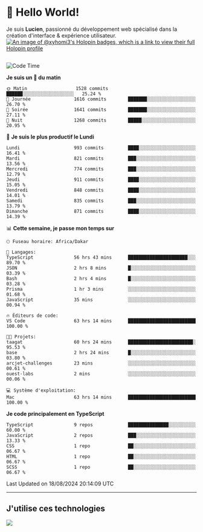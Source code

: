 # 👋 Hello World!

Je suis **Lucien**, passionné du développement web spécialisé dans la création d'interface & expérience utilisateur.
[![An image of @xyhomi3's Holopin badges, which is a link to view their full Holopin profile](https://holopin.me/xyhomi3)](https://holopin.io/@xyhomi3)

##

<!--START_SECTION:waka-->
![Code Time](http://img.shields.io/badge/Code%20Time-1%2C821%20hrs%2050%20mins-blue)

**Je suis un 🐤 du matin** 

```text
🌞 Matin                  1528 commits        ██████░░░░░░░░░░░░░░░░░░░   25.24 % 
🌆 Journée                1616 commits        ███████░░░░░░░░░░░░░░░░░░   26.70 % 
🌃 Soirée                 1641 commits        ███████░░░░░░░░░░░░░░░░░░   27.11 % 
🌙 Nuit                   1268 commits        █████░░░░░░░░░░░░░░░░░░░░   20.95 % 
```
📅 **Je suis le plus productif le Lundi** 

```text
Lundi                    993 commits         ████░░░░░░░░░░░░░░░░░░░░░   16.41 % 
Mardi                    821 commits         ███░░░░░░░░░░░░░░░░░░░░░░   13.56 % 
Mercredi                 774 commits         ███░░░░░░░░░░░░░░░░░░░░░░   12.79 % 
Jeudi                    911 commits         ████░░░░░░░░░░░░░░░░░░░░░   15.05 % 
Vendredi                 848 commits         ████░░░░░░░░░░░░░░░░░░░░░   14.01 % 
Samedi                   835 commits         ███░░░░░░░░░░░░░░░░░░░░░░   13.79 % 
Dimanche                 871 commits         ████░░░░░░░░░░░░░░░░░░░░░   14.39 % 
```


📊 **Cette semaine, je passe mon temps sur** 

```text
🕑︎ Fuseau horaire: Africa/Dakar

💬 Langages: 
TypeScript               56 hrs 43 mins      ██████████████████████░░░   89.70 % 
JSON                     2 hrs 8 mins        █░░░░░░░░░░░░░░░░░░░░░░░░   03.39 % 
Bash                     2 hrs 4 mins        █░░░░░░░░░░░░░░░░░░░░░░░░   03.28 % 
Prisma                   1 hr 3 mins         ░░░░░░░░░░░░░░░░░░░░░░░░░   01.68 % 
JavaScript               35 mins             ░░░░░░░░░░░░░░░░░░░░░░░░░   00.94 % 

🔥 Éditeurs de code: 
VS Code                  63 hrs 14 mins      █████████████████████████   100.00 % 

🐱‍💻 Projets: 
taagat                   60 hrs 24 mins      ████████████████████████░   95.53 % 
base                     2 hrs 24 mins       █░░░░░░░░░░░░░░░░░░░░░░░░   03.80 % 
arcjet-challenges        23 mins             ░░░░░░░░░░░░░░░░░░░░░░░░░   00.61 % 
ouest-labs               2 mins              ░░░░░░░░░░░░░░░░░░░░░░░░░   00.06 % 

💻 Système d'exploitation: 
Mac                      63 hrs 14 mins      █████████████████████████   100.00 % 
```

**Je code principalement en TypeScript** 

```text
TypeScript               9 repos             ███████████████░░░░░░░░░░   60.00 % 
JavaScript               2 repos             ███░░░░░░░░░░░░░░░░░░░░░░   13.33 % 
CSS                      1 repo              ██░░░░░░░░░░░░░░░░░░░░░░░   06.67 % 
HTML                     1 repo              ██░░░░░░░░░░░░░░░░░░░░░░░   06.67 % 
SCSS                     1 repo              ██░░░░░░░░░░░░░░░░░░░░░░░   06.67 % 
```




 Last Updated on 18/08/2024 20:14:09 UTC
<!--END_SECTION:waka-->
---

## J'utilise ces technologies

<p align="left">
  <a href="https://skillicons.dev">
    <img src="https://skillicons.dev/icons?i=ts,js,md,scss,tailwind,react,docker,express,astro,vite,nextjs,vercel,figma,ableton" />
  </a>
</p>

